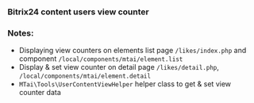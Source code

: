 ### Bitrix24 content users view counter

### Notes:
- Displaying view counters on elements list page `/likes/index.php` and component `/local/components/mtai/element.list`
- Display & set view counter on detail page `/likes/detail.php`, `/local/components/mtai/element.detail`
- `MTai\Tools\UserContentViewHelper` helper class to get & set view counter data
